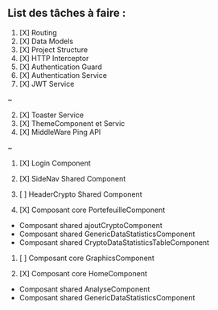 ## List des tâches à faire :

1. [X] Routing
2. [X] Data Models
3. [X] Project Structure
4. [X] HTTP Interceptor
5. [X] Authentication Guard
6. [X] Authentication Service
7. [X] JWT Service

~

2. [X] Toaster Service
3. [X] ThemeComponent et Servic
3. [X] MiddleWare Ping API

~

1. [X] Login Component


2. [X] SideNav Shared Component


3. [ ] HeaderCrypto Shared Component


1. [X] Composant core PortefeuilleComponent

- Composant shared ajoutCryptoComponent
- Composant shared GenericDataStatisticsComponent
- Composant shared CryptoDataStatisticsTableComponent

1. [ ] Composant core GraphicsComponent


2. [X] Composant core HomeComponent

- Composant shared AnalyseComponent
- Composant shared GenericDataStatisticsComponent
